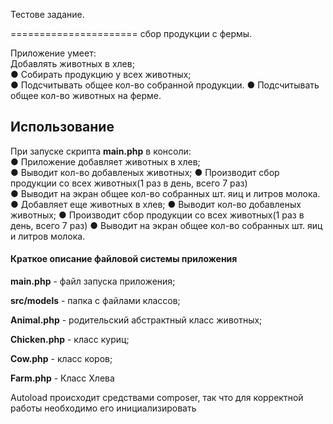 Тестове задание.

======================
сбор продукции с фермы.  

Приложение умеет:  
Добавлять животных в хлев;  
● Собирать продукцию у всех животных;  
● Подсчитывать общее кол-во собранной продукции.
● Подсчитывать общее кол-во животных на ферме.


Использование
------------

При запуске скрипта **main.php** в консоли:  
● Приложение добавляет животных в хлев;  
● Выводит кол-во добавленых животных; 
● Производит сбор продукции со всех животных(1 раз в день, всего 7 раз)  
● Выводит на экран общее кол-во собранных шт. яиц и литров молока.  
● Добавляет еще животных в хлев;
● Выводит кол-во добавленых животных; 
● Производит сбор продукции со всех животных(1 раз в день, всего 7 раз) 
● Выводит на экран общее кол-во собранных шт. яиц и литров молока.  



####  Краткое описание файловой системы приложения

**main.php** - файл запуска приложения;

**src/models** - папка с файлами классов;

**Animal.php** - родительский абстрактный класс животных;

**Chicken.php** - класс куриц;

**Cow.php** - класс коров;

**Farm.php** - Класс Хлева

Autoload происходит средствами composer, так что для корректной работы необходимо его инициализировать




